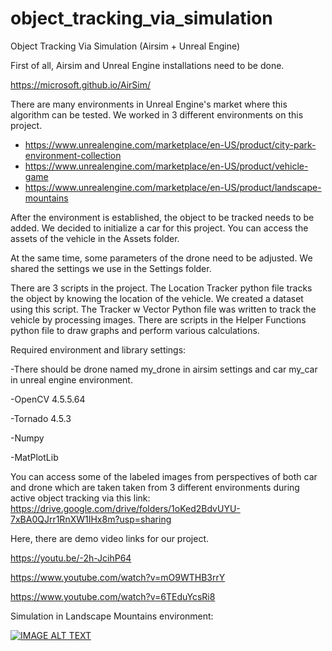 # object_tracking_via_simulation
Object Tracking Via Simulation (Airsim + Unreal Engine)

First of all, Airsim and Unreal Engine installations need to be done.

https://microsoft.github.io/AirSim/


There are many environments in Unreal Engine's market where this algorithm can be tested. We worked in 3 different environments on this project.

- https://www.unrealengine.com/marketplace/en-US/product/city-park-environment-collection
- https://www.unrealengine.com/marketplace/en-US/product/vehicle-game
- https://www.unrealengine.com/marketplace/en-US/product/landscape-mountains

After the environment is established, the object to be tracked needs to be added. We decided to initialize a car for this project. You can access the assets of the vehicle in the Assets folder.

At the same time, some parameters of the drone need to be adjusted. We shared the settings we use in the Settings folder.

There are 3 scripts in the project. 
The Location Tracker python file tracks the object by knowing the location of the vehicle. We created a dataset using this script.
The Tracker w Vector Python file was written to track the vehicle by processing images.
There are scripts in the Helper Functions python file to draw graphs and perform various calculations.

Required environment and library settings:

-There should be drone named my_drone in airsim settings and car my_car in unreal engine environment.

-OpenCV 4.5.5.64

-Tornado 4.5.3

-Numpy

-MatPlotLib

You can access some of the labeled images from perspectives of both car and drone which are taken taken from 3 different environments during active object tracking via this link: https://drive.google.com/drive/folders/1oKed2BdvUYU-7xBA0QJrr1RnXW1IHx8m?usp=sharing

Here, there are demo video links for our project.

https://youtu.be/-2h-JcihP64

https://www.youtube.com/watch?v=mO9WTHB3rrY

https://www.youtube.com/watch?v=6TEduYcsRi8

Simulation in Landscape Mountains environment:

[![IMAGE ALT TEXT](http://img.youtube.com/vi/-dByyUBq5nE/0.jpg)](http://www.youtube.com/watch?v=-dByyUBq5nE "Lanscape Mountains Tracking")
